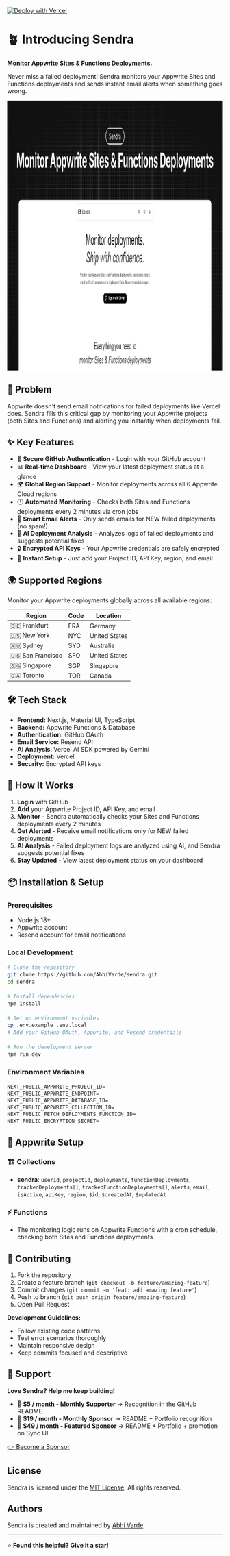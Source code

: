 [![Deploy with Vercel](https://vercel.com/button)](https://vercel.com/new/clone?repository-url=https://github.com/AbhiVarde/abhivarde.in)

# 🪴 Introducing Sendra

**Monitor Appwrite Sites & Functions Deployments.**

Never miss a failed deployment! Sendra monitors your Appwrite Sites and Functions deployments and sends instant email alerts when something goes wrong.

<img width="1200" height="630" alt="og-image" src="./public/og-image.png" />

## 🎯 Problem

Appwrite doesn't send email notifications for failed deployments like Vercel does. Sendra fills this critical gap by monitoring your Appwrite projects (both Sites and Functions) and alerting you instantly when deployments fail.

## ✨ Key Features

* 🔐 **Secure GitHub Authentication** - Login with your GitHub account
* 📊 **Real-time Dashboard** - View your latest deployment status at a glance
* 🌍 **Global Region Support** - Monitor deployments across all 6 Appwrite Cloud regions
* 🕐 **Automated Monitoring** - Checks both Sites and Functions deployments every 2 minutes via cron jobs
* 📧 **Smart Email Alerts** - Only sends emails for NEW failed deployments (no spam!)
* 🤖 **AI Deployment Analysis** - Analyzes logs of failed deployments and suggests potential fixes
* 🔒 **Encrypted API Keys** - Your Appwrite credentials are safely encrypted
* 🚀 **Instant Setup** - Just add your Project ID, API Key, region, and email

## 🌍 Supported Regions

Monitor your Appwrite deployments globally across all available regions:

| Region | Code | Location |
|--------|------|----------|
| 🇩🇪 Frankfurt | FRA | Germany |
| 🇺🇸 New York | NYC | United States |
| 🇦🇺 Sydney | SYD | Australia |
| 🇺🇸 San Francisco | SFO | United States |
| 🇸🇬 Singapore | SGP | Singapore |
| 🇨🇦 Toronto | TOR | Canada |

## 🛠️ Tech Stack

* **Frontend:** Next.js, Material UI, TypeScript
* **Backend:** Appwrite Functions & Database
* **Authentication:** GitHub OAuth
* **Email Service:** Resend API
* **AI Analysis**: Vercel AI SDK powered by Gemini
* **Deployment:** Vercel
* **Security:** Encrypted API keys

## 🚀 How It Works

1. **Login** with GitHub
2. **Add** your Appwrite Project ID, API Key, and email
3. **Monitor** - Sendra automatically checks your Sites and Functions deployments every 2 minutes
4. **Get Alerted** - Receive email notifications only for NEW failed deployments
5. **AI Analysis** - Failed deployment logs are analyzed using AI, and Sendra suggests potential fixes
6. **Stay Updated** - View latest deployment status on your dashboard

## 📦 Installation & Setup

### Prerequisites

* Node.js 18+
* Appwrite account
* Resend account for email notifications

### Local Development

```bash
# Clone the repository
git clone https://github.com/AbhiVarde/sendra.git
cd sendra

# Install dependencies
npm install

# Set up environment variables
cp .env.example .env.local
# Add your GitHub OAuth, Appwrite, and Resend credentials

# Run the development server
npm run dev
```

### Environment Variables

```env
NEXT_PUBLIC_APPWRITE_PROJECT_ID=
NEXT_PUBLIC_APPWRITE_ENDPOINT=
NEXT_PUBLIC_APPWRITE_DATABASE_ID=
NEXT_PUBLIC_APPWRITE_COLLECTION_ID=
NEXT_PUBLIC_FETCH_DEPLOYMENTS_FUNCTION_ID=
NEXT_PUBLIC_ENCRYPTION_SECRET=
```

## 📂 Appwrite Setup

### 🏗️ Collections

* **sendra**: `userId`, `projectId`, `deployments`, `functionDeployments`, `trackedDeployments[]`, `trackedFunctionDeployments[]`, `alerts`, `email`, `isActive`, `apiKey`, `region`, `$id`, `$createdAt`, `$updatedAt`

### ⚡ Functions

* The monitoring logic runs on Appwrite Functions with a cron schedule, checking both Sites and Functions deployments

## 🤝 Contributing

1. Fork the repository
2. Create a feature branch (`git checkout -b feature/amazing-feature`)
3. Commit changes (`git commit -m 'feat: add amazing feature'`)
4. Push to branch (`git push origin feature/amazing-feature`)
5. Open Pull Request

**Development Guidelines:**

* Follow existing code patterns
* Test error scenarios thoroughly
* Maintain responsive design
* Keep commits focused and descriptive

## 💖 Support

**Love Sendra? Help me keep building!**

* 💚 **$5 / month - Monthly Supporter** → Recognition in the GitHub README
* 🌟 **$19 / month - Monthly Sponsor** → README + Portfolio recognition
* 🚀 **$49 / month - Featured Sponsor** → README + Portfolio + promotion on Sync UI

[👉 Become a Sponsor](https://github.com/sponsors/AbhiVarde)

## License

Sendra is licensed under the [MIT License](http://choosealicense.com/licenses/mit/). All rights reserved.

## Authors

Sendra is created and maintained by [Abhi Varde](https://www.abhivarde.in/).

---

⭐ **Found this helpful? Give it a star!**
